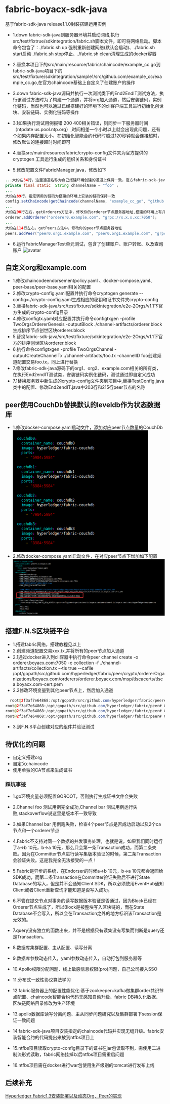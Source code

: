 # fabric-boyacx-sdk-java
基于fabric-sdk-java release1.1.0封装搭建运用实例

* 1.down fabric-sdk-java到服务器环境并启动网络,执行src/test/fixtrue/sdkintegration/fabric.sh脚本文件，即可将网络启动。脚本命令包含了：./fabric.sh up 强制重新创建网络(默认会启动)、./fabric.sh start启动
./fabric.sh stop停止、./fabric.sh clean清理生成的docker容器

* 2.替换本项目下的src/main/resource/fabric/chaincode/example_cc.go到fabric-sdk-java项目下的src/test/fixture/sdkintegration/sample1/src/github.com/example_cc/example_cc.go,在官方chaincode基础上自定义了创建账户的操作

* 3.down fabric-sdk-java源码并执行一次测试类下的End2EndIT测试方法，执行该测试方法时为了构建一个通道，并将org加入通道，然后安装链码，实例化链码，当然也可以通过已经搭建好的环境下的cli客户端工具进行初始化创世块、安装链码、实例化链码等操作
* 3.1如果执行测试用例报错 200 400相关错误，则同步一下服务器时间（ntpdate us.pool.ntp.org）,时间相差一个小时以上就会出现此问题，还有个如果内存配置太小，在初始化智能合约代码时超过120秒钟就会连接超时，修改默认的连接超时时间即可

* 4.替换src/main/resource/fabric/crypto-config文件夹为官方提供的 cryptogen 工具运行生成的组织关系和身份证书

* 5.修改配置文件FabricManager.java，修改如下
``` java
...大约在34行，这里通道名称为自己搭建环境创建的通道上保持一致，官方fabric-sdk-java创建的通道为"foo"
private final static  String channelName = "foo" ;
...
大约在89行，指定调用的链码为搭建的环境上安装的链码保持一致
config.setChaincode(getChaincode(channelName, "example_cc_go", "github.com/example_cc", "1"));
...
大约在98行左右，getOrderers方法中，修改你的orderer节点服务器地址,搭建的环境上有几个order节点则添加几个
orderer.addOrderer("orderer0.example.com", "grpc://x.x.x.xx:7050");
...
大约在114行左右，getPeers方法中，修改你的peer节点服务器地址
peers.addPeer("peer0.org1.example.com", "peer0.org1.example.com", "grpc://x.x.x.xx:7051", "grpc://x.x.x.xx:7053", "http://x.x.x.xx
``` 
* 6.运行FabricManagerTest单元测试，包含了创建账户、账户转账、以及查询账户
![avatar](src/images/FabricManagerTest.png)

## 自定义org和example.com
  * 1.修改chaincodeendorsementpolicy.yaml 、docker-compose.yaml、peer-base/peer-base.yaml相关的配置
  * 2.修改crypto-config.yaml配置并执行命令cryptogen generate --config=./crypto-config.yaml生成相应的秘钥和证书文件夹crypto-config
  * 3.替换fabric-sdk-java/src/test/fixture/sdkintegration/e2e-2Orgs/v1.1下官方生成的crypto-config目录
  * 4.修改configtx.yaml对应配置并执行命令configtxgen -profile TwoOrgsOrdererGenesis -outputBlock ./channel-artifacts/orderer.block生成排序节点创世区块orderer.block
  * 5.替换fabric-sdk-java/src/test/fixture/sdkintegration/e2e-2Orgs/v1.1下官方的排序创世区块orderer.block
  * 6.执行命令configtxgen -profile TwoOrgsChannel -outputCreateChannelTx ./channel-artifacts/foo.tx -channelID foo创建频道配置交易foo.tx，同上进行替换
  * 7.修改fabric-sdk-java源码下的org1、org2、example.com相关的所有类，在执行End2endIT测试类，安装链码实例化链码，测试通过即自定义成功
  * 7.1替换服务器中新生成的crypto-config文件夹到项目中,替换TestConfig.java类中的配置、修改End2endIT.java中203行和215行peer节点的名称
  
## peer使用CouchDb替换默认的leveldb作为状态数据库
  * 1.修改docker-compose.yaml启动文件，添加对应peer节点数量的CouchDb
  ![avatar](src/images/CouchDb.png)
  * 2.修改docker-compose.yaml启动文件，在对应peer节点下增加如下配置
  ![avatar](src/images/PeerCouchDb.png)
  
## 搭建F.N.S区块链平台
  * 1.搭建fabric网络，搭建教程见以上
  * 2.创建频道配置交易xxx.tx,并将所有的peer节点加入通道
  * 2.1通过docker进入到cli容器中执行命令peer channel create -o orderer.boyacx.com:7050 -c collection -f ./channel-artifacts/collection.tx --tls true --cafile /opt/gopath/src/github.com/hyperledger/fabric/peer/crypto/ordererOrganizations/boyacx.com/orderers/orderer.boyacx.com/msp/tlscacerts/tlsca.boyacx.com-cert.pem
  * 2.2修改环境变量到其他peer节点上，然后加入通道
  ``` java
    root@2f3af7e64868:/opt/gopath/src/github.com/hyperledger/fabric/peer# peer channel join -b mychannel.block
root@2f3af7e64868:/opt/gopath/src/github.com/hyperledger/fabric/peer# CORE_PEER_MSPCONFIGPATH=/opt/gopath/src/github.com/hyperledger/fabric/peer/crypto/peerOrganizations/org1.example.com/users/Admin@org1.example.com/msp CORE_PEER_ADDRESS=peer1.org1.example.com:7051 CORE_PEER_LOCALMSPID="Org1MSP" CORE_PEER_TLS_ROOTCERT_FILE=/opt/gopath/src/github.com/hyperledger/fabric/peer/crypto/peerOrganizations/org1.example.com/peers/peer0.org1.example.com/tls/ca.crt peer channel join -b mychannel.block
root@2f3af7e64868:/opt/gopath/src/github.com/hyperledger/fabric/peer# CORE_PEER_MSPCONFIGPATH=/opt/gopath/src/github.com/hyperledger/fabric/peer/crypto/peerOrganizations/org2.example.com/users/Admin@org2.example.com/msp CORE_PEER_ADDRESS=peer0.org2.example.com:7051 CORE_PEER_LOCALMSPID="Org2MSP" CORE_PEER_TLS_ROOTCERT_FILE=/opt/gopath/src/github.com/hyperledger/fabric/peer/crypto/peerOrganizations/org2.example.com/peers/peer0.org2.example.com/tls/ca.crt peer channel join -b mychannel.block
root@2f3af7e64868:/opt/gopath/src/github.com/hyperledger/fabric/peer# CORE_PEER_MSPCONFIGPATH=/opt/gopath/src/github.com/hyperledger/fabric/peer/crypto/peerOrganizations/org2.example.com/users/Admin@org2.example.com/msp CORE_PEER_ADDRESS=peer1.org2.example.com:7051 CORE_PEER_LOCALMSPID="Org2MSP" CORE_PEER_TLS_ROOTCERT_FILE=/opt/gopath/src/github.com/hyperledger/fabric/peer/crypto/peerOrganizations/org2.example.com/peers/peer0.org2.example.com/tls/ca.crt peer channel join -b mychannel.block
  ``` 
  * 3.到F.N.S平台创建对应的组件并验证测试
  

## 待优化的问题
 * 自定义搭建org
 * 自定义chaincode
 * 使用单独的CA节点来生成证书
### 踩坑事迹
 * 1.go环境变量必须配置GOROOT，否则执行生成证书文件会失败
 * 2.Channel foo 测试用例完全成功,Channel bar 测试用例运行失败,stackoverflow说这里是版本不一致导致
 * 3.如果Channel bar 用例跑失败，检查4个peer节点是否成功启动以及2个ca节点和一个orderer节点
 * 4.Fabric不支持对同一个数据的并发事务处理，也就是说，如果我们同时运行了a->b 10元，b->a 10元，那么只会第一条Transaction成功，而第二条失败。因为在Committer节点进行读写集版本验证的时候，第二条Transaction会验证失败。这是我完全无法接受的一点！
 * 5.Fabric是异步的系统，在Endorser的时候a->b 10元，b->a 10元都会返回给SDK成功，而第二条Transaction在Committer验证失败后不进行State Database的写入，但是并不会通知Client SDK，所以必须使用EventHub通知Client或者Client重新查询才能知道是否写入成功。
 * 6.不管在提交节点对事务的读写数据版本验证是否通过，因为Block已经在Orderer节点生成了，所以Block是被整块写入区块链的，而在State Database不会写入，所以会在Transaction之外的地方标识该Transaction是无效的。
 * 7.query没有独立的函数出来，并不是根据只有读集没有写集而判断是query还是Transaction。
 
 * 8.数据库集群配置、主从配置、读写分离
 * 9.数据库参数动态传入，yaml参数动态传入，自动打包到服务器等
 * 10.Apollo权限分配问题、线上敏感信息权限(pro)问题，自己公司接入SSO
 * 11.分布式一致性协议算法学习
 * 12.fabric服务器上的配置性能优化:基于zookeeper+kafka做集群order共识节点配置、chaincode智能合约代码无感知自动升级、fabric DB持久化数据、区块链网络目录修改为生产环境
 * 13.apollo数据库读写分离问题、主从同步问题研究以及集群部署下session保证一致问题
 * 14.fabric-sdk-java项目安装指定的chaincode代码并实现无缝升级。fabric安装智能合约的代码提出来放到ntfbs项目上
 * 15.ntfbs项目读取crypto-config目录下的证书在jar包读取不到，需使用二进制流形式读取，fabric网络挂掉以后ntfbs项目需重启问题
 * 16.ntfbs项目需在docker进行war包使用生产级别的tomcat进行发布上线
  ## 后续补充
  [Hyperledger Fabric1.3安装部署以及动态Org、Peer的实现](https://studygolang.com/articles/16367)
 
